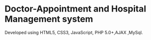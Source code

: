 # Doctor-Appointment and Hospital Management system
Developed using HTML5, CSS3, JavaScript, PHP 5.0+,AJAX ,MySql.
